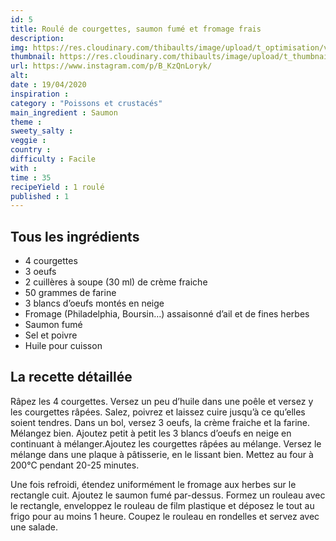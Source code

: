 ```yaml
---
id: 5
title: Roulé de courgettes, saumon fumé et fromage frais
description: 
img: https://res.cloudinary.com/thibaults/image/upload/t_optimisation/v1600517649/Recipes/20200419_roule_courgettes.jpg
thumbnail: https://res.cloudinary.com/thibaults/image/upload/t_thumbnail_josie/v1600517764/Recipes/20200419_roule_courgettes.jpg
url: https://www.instagram.com/p/B_KzQnLoryk/
alt: 
date : 19/04/2020
inspiration :
category : "Poissons et crustacés"
main_ingredient : Saumon
theme : 
sweety_salty : 
veggie : 
country :
difficulty : Facile
with : 
time : 35
recipeYield : 1 roulé
published : 1
---
```


## Tous les ingrédients
 - 4 courgettes
 - 3 oeufs
 - 2 cuillères à soupe (30 ml) de crème fraiche
 - 50 grammes de farine
 - 3 blancs d’oeufs montés en neige
 - Fromage (Philadelphia, Boursin…) assaisonné d’ail et de fines herbes
 - Saumon fumé
 - Sel et poivre
 - Huile pour cuisson

## La recette détaillée
Râpez les 4 courgettes. Versez un peu d’huile dans une poêle et versez y les courgettes râpées. Salez, poivrez et laissez cuire jusqu’à ce qu’elles soient tendres. Dans un bol, versez 3 oeufs, la crème fraiche et la farine. Mélangez bien. Ajoutez petit à petit les 3 blancs d’oeufs en neige en continuant à mélanger.Ajoutez les courgettes râpées au mélange. Versez le mélange dans une plaque à pâtisserie, en le lissant bien. Mettez au four à 200°C pendant 20-25 minutes.

Une fois refroidi, étendez uniformément le fromage aux herbes sur le rectangle cuit. Ajoutez le saumon fumé par-dessus. Formez un rouleau avec le rectangle, enveloppez le rouleau de film plastique et déposez le tout au frigo pour au moins 1 heure. Coupez le rouleau en rondelles et servez avec une salade.